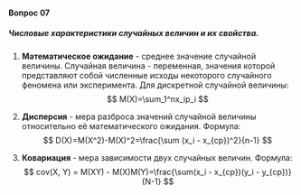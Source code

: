 #### Вопрос 07

##### Числовые характеристики случайных величин и их свойства.

1. **Математическое ожидание** - среднее значение случайной величины. Случайная величина - переменная, значения которой представляют собой численные исходы некоторого случайного феномена или эксперимента. Для дискретной случайной величины: 
   $$
   M(X)=\sum_1^nx_ip_i
   $$

2. **Дисперсия** - мера разброса значений случайной величины относительно её математического ожидания. Формула:
   $$
   D(X)=M(X^2)-M(X)^2=\frac{\sum (x_i - x_{ср})^2}{n-1}
   $$

3. **Ковариация** - мера зависимости двух случайных величин. Формула:
   $$
   cov(X, Y) = M(XY) - M(X)M(Y)=\frac{\sum(x_i - x_{ср})(y_i - y_{ср})}{N-1}
   $$